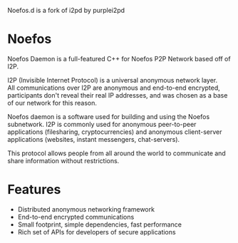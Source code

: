 Noefos.d is a fork of i2pd by purplei2pd

# Noefos

Noefos Daemon is a full-featured C++ for Noefos P2P Network based off of I2P.

I2P (Invisible Internet Protocol) is a universal anonymous network layer.  
All communications over I2P are anonymous and end-to-end encrypted, participants
don't reveal their real IP addresses, and was chosen as a base of our network for this reason.

Noefos daemon is a software used for building and using the Noefos
subnetwork. I2P is commonly used for anonymous peer-to-peer
applications (filesharing, cryptocurrencies) and anonymous client-server
applications (websites, instant messengers, chat-servers).  

This protocol allows people from all around the world to communicate and share information
without restrictions.  

# Features

* Distributed anonymous networking framework  
* End-to-end encrypted communications  
* Small footprint, simple dependencies, fast performance  
* Rich set of APIs for developers of secure applications  
